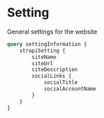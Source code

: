 # Setting

General settings for the website

```graphql
query settingInformation {
	strapiSetting {
		siteName
		siteUrl
		siteDescription
		socialLinks {
			socialTitle
			socialAccountName
		}
	}
}
```
